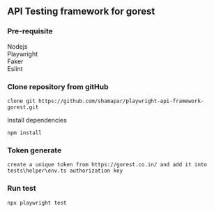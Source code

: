 ## API Testing framework for gorest

### Pre-requisite
Nodejs<br>
Playwright<br>
Faker<br>
Eslint<br>

### Clone repository from gitHub
```
clone git https://github.com/shamapar/playwright-api-framework-gorest.git
```

Install dependencies
```
npm install
```

### Token generate
```
create a unique token from https://gorest.co.in/ and add it into tests\helper\env.ts authorization key
```

### Run test
```
npx playwright test
```
